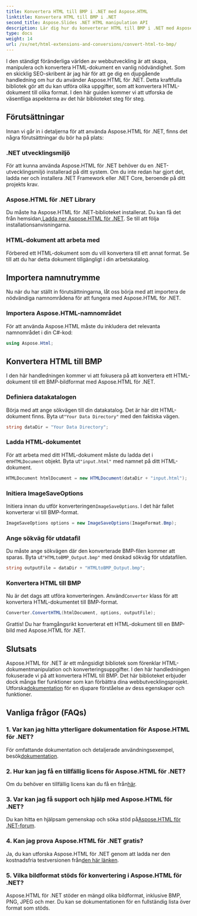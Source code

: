 ```yaml
---
title: Konvertera HTML till BMP i .NET med Aspose.HTML
linktitle: Konvertera HTML till BMP i .NET
second_title: Aspose.Slides .NET HTML manipulation API
description: Lär dig hur du konverterar HTML till BMP i .NET med Aspose.HTML för .NET. Omfattande guide för webbutvecklare för att utnyttja Aspose.HTML för .NET.
type: docs
weight: 14
url: /sv/net/html-extensions-and-conversions/convert-html-to-bmp/
---
```

I den ständigt föränderliga världen av webbutveckling är att skapa, manipulera och konvertera HTML-dokument en vanlig nödvändighet. Som en skicklig SEO-skribent är jag här för att ge dig en djupgående handledning om hur du använder Aspose.HTML för .NET. Detta kraftfulla bibliotek gör att du kan utföra olika uppgifter, som att konvertera HTML-dokument till olika format. I den här guiden kommer vi att utforska de väsentliga aspekterna av det här biblioteket steg för steg.

## Förutsättningar

Innan vi går in i detaljerna för att använda Aspose.HTML för .NET, finns det några förutsättningar du bör ha på plats:

### .NET utvecklingsmiljö

För att kunna använda Aspose.HTML för .NET behöver du en .NET-utvecklingsmiljö installerad på ditt system. Om du inte redan har gjort det, ladda ner och installera .NET Framework eller .NET Core, beroende på ditt projekts krav.

### Aspose.HTML för .NET Library

 Du måste ha Aspose.HTML för .NET-biblioteket installerat. Du kan få det från hemsidan,[Ladda ner Aspose.HTML för .NET](https://releases.aspose.com/html/net/). Se till att följa installationsanvisningarna.

### HTML-dokument att arbeta med

Förbered ett HTML-dokument som du vill konvertera till ett annat format. Se till att du har detta dokument tillgängligt i din arbetskatalog.

## Importera namnutrymme

Nu när du har ställt in förutsättningarna, låt oss börja med att importera de nödvändiga namnområdena för att fungera med Aspose.HTML för .NET.

### Importera Aspose.HTML-namnområdet

För att använda Aspose.HTML måste du inkludera det relevanta namnområdet i din C#-kod:

```csharp
using Aspose.Html;
```

## Konvertera HTML till BMP

I den här handledningen kommer vi att fokusera på att konvertera ett HTML-dokument till ett BMP-bildformat med Aspose.HTML för .NET.

### Definiera datakatalogen

Börja med att ange sökvägen till din datakatalog. Det är här ditt HTML-dokument finns. Byta ut`"Your Data Directory"` med den faktiska vägen.

```csharp
string dataDir = "Your Data Directory";
```

### Ladda HTML-dokumentet

 För att arbeta med ditt HTML-dokument måste du ladda det i en`HTMLDocument` objekt. Byta ut`"input.html"` med namnet på ditt HTML-dokument.

```csharp
HTMLDocument htmlDocument = new HTMLDocument(dataDir + "input.html");
```

### Initiera ImageSaveOptions

 Initiera innan du utför konverteringen`ImageSaveOptions`. I det här fallet konverterar vi till BMP-format.

```csharp
ImageSaveOptions options = new ImageSaveOptions(ImageFormat.Bmp);
```

### Ange sökväg för utdatafil

 Du måste ange sökvägen där den konverterade BMP-filen kommer att sparas. Byta ut`"HTMLtoBMP_Output.bmp"` med önskad sökväg för utdatafilen.

```csharp
string outputFile = dataDir + "HTMLtoBMP_Output.bmp";
```

### Konvertera HTML till BMP

 Nu är det dags att utföra konverteringen. Använd`Converter` klass för att konvertera HTML-dokumentet till BMP-format.

```csharp
Converter.ConvertHTML(htmlDocument, options, outputFile);
```

Grattis! Du har framgångsrikt konverterat ett HTML-dokument till en BMP-bild med Aspose.HTML för .NET.

## Slutsats

Aspose.HTML för .NET är ett mångsidigt bibliotek som förenklar HTML-dokumentmanipulation och konverteringsuppgifter. I den här handledningen fokuserade vi på att konvertera HTML till BMP. Det här biblioteket erbjuder dock många fler funktioner som kan förbättra dina webbutvecklingsprojekt. Utforska[dokumentation](https://reference.aspose.com/html/net/) för en djupare förståelse av dess egenskaper och funktioner.

## Vanliga frågor (FAQs)

### 1. Var kan jag hitta ytterligare dokumentation för Aspose.HTML för .NET?

 För omfattande dokumentation och detaljerade användningsexempel, besök[dokumentation](https://reference.aspose.com/html/net/).

### 2. Hur kan jag få en tillfällig licens för Aspose.HTML för .NET?

 Om du behöver en tillfällig licens kan du få en från[här](https://purchase.aspose.com/temporary-license/).

### 3. Var kan jag få support och hjälp med Aspose.HTML för .NET?

 Du kan hitta en hjälpsam gemenskap och söka stöd på[Aspose.HTML för .NET-forum](https://forum.aspose.com/).

### 4. Kan jag prova Aspose.HTML för .NET gratis?

 Ja, du kan utforska Aspose.HTML för .NET genom att ladda ner den kostnadsfria testversionen från[den här länken](https://releases.aspose.com/).

### 5. Vilka bildformat stöds för konvertering i Aspose.HTML för .NET?

Aspose.HTML för .NET stöder en mängd olika bildformat, inklusive BMP, PNG, JPEG och mer. Du kan se dokumentationen för en fullständig lista över format som stöds.

